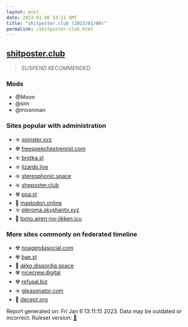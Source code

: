 ```yaml
---
layout: post
date: 2023-01-06 13:11 GMT
title: "shitposter.club (2023/01/06)"
permalink: /shitposter-club.html
---
```



## [shitposter.club](https://shitposter.club)

> *SUSPEND RECOMMENDED*

### Mods
 * @Moon
 * @sim
 * @moonman

### Sites popular with administration

* ☣️ [spinster.xyz](/spinster-xyz.html)
* ☢️ [freespeechextremist.com](/freespeechextremist-com.html)
* ☣️ [brotka.st](/brotka-st.html)
* ☣️ [lizards.live](/lizards-live.html)
* ☣️ [stereophonic.space](/stereophonic-space.html)
* ☣️ [shpposter.club](/shpposter-club.html)
* ☢️ [poa.st](/poa-st.html)
* 🐘 [mastodon.online](/mastodon-online.html)
* ☣️ [pleroma.skyshanty.xyz](/pleroma-skyshanty-xyz.html)
* 🚫 [tomo.airen-no-jikken.icu](/tomo-airen-no-jikken-icu.html)

### More sites commonly on federated timeline

* ☢️ [noagendasocial.com](/noagendasocial-com.html)
* ☢️ [bae.st](/bae-st.html)
* 🚫 [akko.disqordia.space](/akko-disqordia-space.html)
* ☢️ [nicecrew.digital](/nicecrew-digital.html)
* ☢️ [refusal.biz](/refusal-biz.html)
* ☣️ [gleasonator.com](/gleasonator-com.html)
* 🐘 [decept.org](/decept-org.html)

Report generated on: Fri Jan  6 13:11:15 2023. Data may be outdated or incorrect.
Ruleset version: [🏀](/version-basketball)
